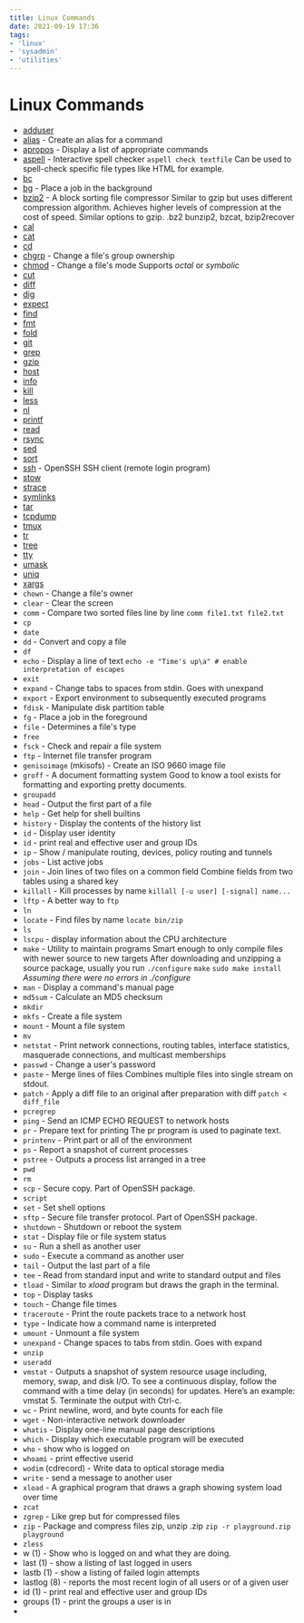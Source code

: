 ```yaml
---
title: Linux Commands
date: 2021-09-19 17:36
tags:
- 'linux'
- 'sysadmin'
- 'utilities'
---
```


# Linux Commands

* [adduser](20200628165056-adduser.md)
* [alias](20200628165447-alias.md) - Create an alias for a command
* [apropos](20200628165833-apropos.md) - Display a list of appropriate commands
* [aspell](20200628170239-aspell.md) - Interactive spell checker `aspell check textfile` Can be used to spell-check specific file types like HTML for example.
* [bc](20210905074329-bc.md)
* [bg](20200628170530-bg.md) - Place a job in the background
* [bzip2](20200628170734-bzip2.md) - A block sorting file compressor Similar to gzip but uses different compression algorithm. Achieves higher levels of compression at the cost of speed. Similar options to gzip. .bz2 bunzip2, bzcat, bzip2recover
* [cal](20200628171007-cal.md)
* [cat](20200628172014-cat.md)
* [cd](20200628184557-cd.md)
* [chgrp](20200628184725-chgrp.md) - Change a file's group ownership
* [chmod](20200628184910-chmod.md) - Change a file's mode Supports *octal* or *symbolic*
* [cut](20210905080040-cut.md)
* [diff](20210905080222-diff.md)
* [dig](2021-04-28--07-06-05Z--dig.md)
* [expect](20220331080858-expect.md)
* [find](20210905081005-find.md)
* [fmt](20210905081054-fmt.md)
* [fold](20210905081118-fold.md)
* [git](20210913193531-git.md)
* [grep](20210905081435-grep.md)
* [gzip](20210905081626-gzip.md)
* [host](2021-04-28--07-08-42Z--host.md)
* [info](20210905081726-info.md)
* [kill](20210905081820-kill.md)
* [less](20210905081858-less.md)
* [nl](20210905082025-nl.md)
* [printf](20210905082248-printf.md)
* [read](20210905082420-read.md)
* [rsync](20210905082449-rsync.md)
* [sed](20210905082528-sed.md)
* [sort](20210905082557-sort.md)
* [ssh](2020-11-11--15-45-39Z--ssh.md) - OpenSSH SSH client (remote login program)
* [stow](20210905185813-stow.md)
* [strace](2021-03-16--11-24-35Z--strace.md)
* [symlinks](2021-04-30--11-29-36Z--symlinks.md)
* [tar](20210905082630-tar.md)
* [tcpdump](20230306145823-tcpdump.md)
* [tmux](20210908112801-tmux.md)
* [tr](20210905082701-tr.md)
* [tree](202402170850-tree.md)
* [tty](202402170855-tty.md)
* [umask](20210905082726-umask.md)
* [uniq](20210905082750-uniq.md)
* [xargs](20210905082857-xargs.md)
* `chown` - Change a file's owner
* `clear` - Clear the screen
* `comm` - Compare two sorted files line by line `comm file1.txt file2.txt`
* `cp`
* `date`
* `dd` - Convert and copy a file
* `df`
* `echo` - Display a line of text `echo -e "Time's up\a" # enable interpretation of escapes`
* `exit`
* `expand` - Change tabs to spaces from stdin. Goes with unexpand
* `export` - Export environment to subsequently executed programs
* `fdisk` - Manipulate disk partition table
* `fg` - Place a job in the foreground
* `file` - Determines a file's type
* `free`
* `fsck` - Check and repair a file system
* `ftp` - Internet file transfer program
* `genisoimage` (mkisofs) - Create an ISO 9660 image file
* `groff` - A document formatting system Good to know a tool exists for formatting and exporting pretty documents.
* `groupadd`
* `head` - Output the first part of a file
* `help` - Get help for shell builtins
* `history` - Display the contents of the history list
* `id` - Display user identity
* `id` - print real and effective user and group IDs
* `ip` - Show / manipulate routing, devices, policy routing and tunnels
* `jobs` - List active jobs
* `join` - Join lines of two files on a common field Combine fields from two tables using a shared key
* `killall` - Kill processes by name `killall [-u user] [-signal] name...`
* `lftp` - A better way to `ftp`
* `ln`
* `locate` - Find files by name `locate bin/zip`
* `ls`
* `lscpu` - display information about the CPU architecture
* `make` - Utility to maintain programs Smart enough to only compile files with newer source to new targets After downloading and unzipping a source package, usually you run `./configure` `make` `sudo make install` *Assuming there were no errors in ./configure*
* `man` - Display a command's manual page
* `md5sum` - Calculate an MD5 checksum
* `mkdir`
* `mkfs` - Create a file system
* `mount` - Mount a file system
* `mv`
* `netstat` - Print network connections, routing tables, interface statistics, masquerade connections, and multicast memberships
* `passwd` - Change a user's password
* `paste` - Merge lines of files Combines multiple files into single stream on stdout.
* `patch` - Apply a diff file to an original after preparation with diff `patch < diff_file`
* `pcregrep`
* `ping` - Send an ICMP ECHO REQUEST to network hosts
* `pr` - Prepare text for printing The pr program is used to paginate text.
* `printenv` - Print part or all of the environment
* `ps` - Report a snapshot of current processes
* `pstree` - Outputs a process list arranged in a tree
* `pwd`
* `rm`
* `scp` - Secure copy. Part of OpenSSH package.
* `script`
* `set` - Set shell options
* `sftp` - Secure file transfer protocol. Part of OpenSSH package.
* `shutdown` - Shutdown or reboot the system
* `stat` - Display file or file system status
* `su` - Run a shell as another user
* `sudo` - Execute a command as another user
* `tail` - Output the last part of a file
* `tee` - Read from standard input and write to standard output and files
* `tload` - Similar to *xload* program but draws the graph in the terminal.
* `top` - Display tasks
* `touch` - Change file times
* `traceroute` - Print the route packets trace to a network host
* `type` - Indicate how a command name is interpreted
* `umount` - Unmount a file system
* `unexpand` - Change spaces to tabs from stdin. Goes with expand
* `unzip`
* `useradd`
* `vmstat` - Outputs a snapshot of system resource usage including, memory, swap, and disk I/O. To see a continuous display, follow the command with a time delay (in seconds) for updates. Here’s an example: vmstat 5. Terminate the output with Ctrl-c.
* `wc` - Print newline, word, and byte counts for each file
* `wget` - Non-interactive network downloader
* `whatis` - Display one-line manual page descriptions
* `which` - Display which executable program will be executed
* `who` - show who is logged on
* `whoami` - print effective userid
* `wodim` (cdrecord) - Write data to optical storage media
* `write` - send a message to another user
* `xload` - A graphical program that draws a graph showing system load over time
* `zcat`
* `zgrep` - Like grep but for compressed files
* `zip` - Package and compress files zip, unzip .zip `zip -r playground.zip playground`
* `zless`
* w (1)                - Show who is logged on and what they are doing.
* last (1)             - show a listing of last logged in users
* lastb (1)            - show a listing of failed login attempts
* lastlog (8)          - reports the most recent login of all users or of a given user
* id (1)               - print real and effective user and group IDs
* groups (1)           - print the groups a user is in
* 
